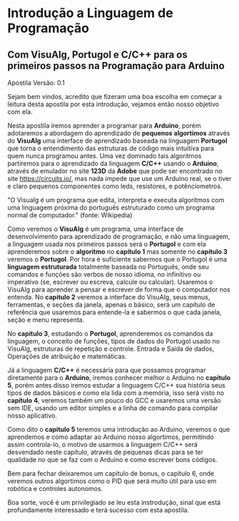# Introdução a Linguagem de Programação
## Com VisuAlg, Portugol e C/C++ para os primeiros passos na Programação para Arduino

Apostila Versão: 0.1

Sejam bem vindos, acredito que fizeram uma boa escolha em começar a leitura desta apostila por esta introdução, vejamos então nosso objetivo com ela.

Nesta apostila iremos aprender a programar para **Arduino**, porém adotaremos a abordagem do aprendizado de **pequenos algortimos** através do **VisuAlg** uma interface de aprendizado baseada na linguagem **Portugol** que torna o entendimento das estruturas de código mais intuitiva para quem nunca programou antes. Uma vez dominado tais algoritmos partiremos para o aprendizado da linguagem **C/C++** usando o **Arduino**, através de emulador no site **123D** da **Adobe** que pode ser encontrado no site https://circuits.io/, mas nada impede que use um Arduino real, se o tiver e claro pequenos componentes como leds, resistores, e potênciometros.

"O Visualg é um programa que edita, interpreta e executa algoritmos com uma linguagem próxima do português estruturado como um programa normal de computador." (fonte: Wikipedia)

Como veremos o **VisuAlg** é um programa, uma interface de desenvolvimento para aprendizado de programação, e não uma linguagem, a linguagem usada nos primeiros passos será o **Portugol** e com ela aprenderemos sobre o **algoritmo** no **capítulo 1** mas somente no **capítulo 3** veremos o  **Portugol**. Por hora é suficiente sabermos que o Portugol é uma **linguagem estruturada** totalmente baseada no Português, onde seu comandos e funções são verbos de nosso idioma, no infinitivo ou imperativo (se, escrever ou escreva, calcule ou calcular). Usaremos o VisuAlg para aprender a pensar e escrever de forma que o computador nos entenda. No **capitulo 2** veremos a interface do VisuAlg, seus menus, ferramentas, e seções da janela, apenas o básico, será  um capítulo de referência que usaremos para entende-la e sabermos o que cada janela, seção e menu representa.

No **capítulo 3**, estudando o **Portugol**, aprenderemos os comandos da linguagem, o conceito de funções, tipos de dados do Portugol usado no VisuAlg, estruturas de repetição e controle. Entrada e Saída de dados, Operações de atribuição e matemáticas.

Já a linguagem **C/C++** é necessária para que possamos programar diretamente para o **Arduino**, iremos conhecer melhor o Arduino no **capitulo 5**, porém antes disso iremos estudar a linguagem C/C++ sua história seus tipos de dados básicos e como ela lida com a memória, isso será visto no **capítulo 4**, veremos também um pouco do GCC e usaremos uma versão sem IDE, usando um editor simples e a linha de comando para compilar nosso aplicativo.

Como dito o **capitulo 5** teremos uma introdução ao Arduino, veremos o que aprendemos e como adaptar ao Arduino nosso algortimos, permitindo assim controla-lo, o motivo de usarmos a linguagem C/C++ será desvendado neste capítulo, através de pequenas dicas para se ter qualidade no que se faz com o Arduino e como escrever bons códigos.

Bem para fechar deixaremos um capítulo de bonus, o capítulo 6, onde veremos outros algortimos como o PID que será muito útil para uso em robótica e controles autonomos.

Boa sorte, você é um privilegiado se leu esta instrodução, sinal que está profundamente interessado e terá sucesso com esta apostila.
